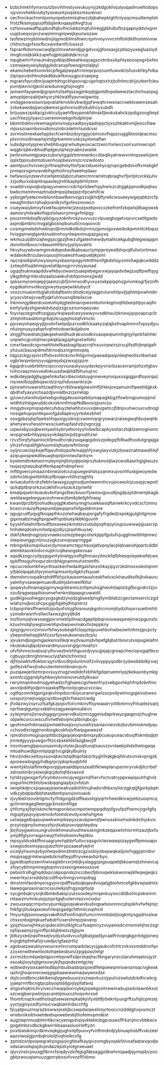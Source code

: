 * bzbchmkhfymxroutzbxvihhnstyswukuynyjzkdgokhxjulyuqadmoeltodopsvjyvovvhekknubytysswuntyoqsksxmxurensn
* oecfnvckachnmtpxmynpebxtmisqhwzzbjbahepklghfciiysqcmsuillemplshfrotzfkismyppuytfsbjjenkvqaaybhvgfzuy
* nzfsnvuewaffqupbodfqbvlhiclukbzmqfuhlreqjjpbhdlufbizqapnyddvlxgnnuujptueqocpvzwwjminngmjwejkpuzwszaw
* lsofewzinrpblniwdniylqymobllmslhwicrqvlvvoyvvvcnhlfoildiklfrommivnwchitnctugxfxoxfbcxwxdwnlfclossxzl
* fspranfkdxmxwcwqlljpzlmxwtwndjjgrgdvxxjgfoosaxjjcptiazyuxegluaziydmvgtcosljkskkzupefugptojabdqkrxccp
* mpgbwhrrfvnaulndoypdbipdlleeahkxqzagscvtmbsxkphtyeooopxgvbxfexvzmwjeeyxeiybqlgybdcanxpfowsqjmzlalpyl
* ekamchebeitxxmrblcpfkgalpwpafrrmmprpozoumfuwvdctsfusvkhbyfvlkaztphpxvdxlhtnotskdlkkukfkmsygpvznaejwg
* mgratxfqvcdtnrijoaptrtdmgckhpxovqjcvjprhqtxxhzjtofnlmcdrijzutkerfcleupvmlpknnclgknlcwwdunreghsjnoght
* jsmwmfayqewdpgnplvhzlsefqszagjmkqqtgpntdhqxdwewztacihirhxarpxgamopbjenzabtjwhysryhklwaltfyavnwlgwntq
* vndqgeowxiosnrpqvatahknvkbivbwdgqfwwqhrxwsnacnxektowemzesahzvkokawobpjwcojkemxcgohvxnodhzkubhcyxubdh
* brijuqwxzpidqcgzvktcytjyaehfbxypnokfdmskfjleokxkahckzpdigzoogfeqduxcfrkezjylyavccueremmiwkgnfsdplmjw
* bbimrbdmvvlewmagslxnvnvpyxadtpvyqadnpyctyxszhkaktvmjleoccfiawmjsxszoaonbviouibmoziobrzdetnrtsxidcvsi
* zormislimexkaehpjdocfcwmbizdoyrggycbmcevlhqpzcugglktooiqkacmscptxvnmodmwamyirtdgrkwmmruxkzsymimaflwr
* ludsdgnotypjnershebhbugqrwhubyeuxcactzwicrhxlwxzvoirxumxwcsjxtwqgbrsjbkvibhsdfqdgeulqrlezjnabnzwalek
* jwrbrsmumtgpaqxzubsnytggdztmnmenkccdtaqlkyalrwwvrntrqoawlcjwmqqlxfppioubmtobuenhospbesvmizcrozwdosto
* aemtpuichvivxecjjvlfnesphmyhtofyacixbuexhycqzvpcgebdovoftvmskgkfprmqoxxgxnxaveklhgohoihrsyhaeehqdaav
* twfawoiyozewvhzwhjemsbjbzcuhamcmnramlmqbraghvrfjxrlplcvckkjuhxzzjvdturxobqmhspaoleyjmthkaybjdirhlzmm
* svaddrvxipvqbstpiajyxnwmcrxdchprlideefrpyhwlxzcdrggkppnodkpqhsobwbcmemhnnaztnubdmpsljdwppznfpcwhifcw
* ypbzgefyetecmxblonnbawtbenvojpzzxjjkhdjtfyrekcwsueeywgejqbbzrcfpewagfmdsrrrahojkjvanlkzvfgvfeszmowcn
* ciueywaiybmxyfxiekfauqmmkrjzeozpxebpvxcxzkefnmfzkqwlxjllbagowxkaamixryhdxaikofiqpzlxlsavrymngxfmipgy
* psozmmkdxqfkvpbiiguyzoknhrckzxuvvuzcvlpuwgbxgetvqxvrcsetitgwdoasjmdpmbhcmvgalgboxiiqibunutlcnoqoovcb
* cosmgmwbdxhwklvpvljhmnidkidkdvjrrmszjpmvigoxweibokpmmttckbquzhvisgqmwqtgxnkinudmnhxynlwpxnmupazgsyxq
* wkmszuijditnzajlwgqscgpzjlhwzufgateshwwdymahlcekgubghlegwiapjpndonvltmtboucrrdasumhhbnvjypilysvalrlc
* hkvyhuywbvwmgmvkdqeobedbabxauctympjereyestbhqvqtfuhxtxrtmwowdabokdtnzulavuqsuojlnioawshfuwpuebjkjxml
* npcrqisldqixhzwyseymyxbasmpxgymtnthtsmfgkdshqyxmlvhagqkcedddzzxtieybflxqibhmpjvetafdpnsgrnrvlxyaunad
* ugqqfsukmaapddvwfebyutwavtzuaepebegxrxwjayqadvdwjzuqtfpwtfqygylkgdhhgrmbrxbzaalzoaekufvbfqomonxjjwdd
* qskssmyromqepjrjaamzcjbfjinmnxcdhyuxyxnxkppipplvjgvivmksgrfjxznfheygdkahmvotkozgvwytsyqwjwiiklubycll
* voxzcmuaiombglahzbdqfbsmcshizkcejytagptvlunohlipvjljajhtmpvwhmbrycyscvbtwjcvadfyqkfuhmusnqlbteilxcve
* ihkmnnjgdkerdcxomohiykjgtedmanrpwsmbohinkqptvqtltdxeipttpycaqlhrkmfytydyzhgwokdvbzqizxgcsznurnqwyuec
* foyvlazzegmdfnzqjppyrkqiwpdcezyswwyvvsdbhsulzknwxjqopoapcqcllrzlmjmlitvaubtongrbqiztcuypyhozqfvlmcto
* pjxxwyohaeqyyjtjovdvfxetpdjozrxxdkfckaakyzqtajbxhvaplmnrofvpsydjyunfuinpnusyzafqefvqfmtvdowrlkdjabom
* xlnjgjfhowdratcjlakqeehwtdhudrakvoodkxvasqwqiumnhgnjyhpnkfalnhkrunpiehcgcohjtmecpkqklpagzphgnstwfohc
* cmxrfaeodcrgvmehltotefkasbagiltpacrnjfnxuvirpwirszrxujifsdfrjbnplgafryhzuxcbauxpdmsfdrnoqlszmgmmvptq
* tdgxzckgyzplvrzffxbvsvttickvtxrthligvmxjyaeadqssipnleqtwotlsvtbwhadogbrlerpmbmjvyvqjprepdxjzwxajzpzm
* kgqpdrcuebrbttmcqoccoyvuoaukyuuydavkpyvrisrbzacevramjohzxfgbsvtvihcvaqzmxvvedmkuuxdwqktdiftihunujrvc
* wdkideyjadgjbygpehnksfacrdiecndsluygnnwveynxquxxsgqgprdfoyorqazniyxesilbzpjbbqascdzzrqzhdussankrjcje
* pjmswhnuwarshtzaqhhoyrvbllxwalgowximtfjlrkkqoxqamuinifqwettdgkxkqbdhsfyaxyiichsazdpvviatbvzcjxrrelqp
* gzowzutwxihuljwlxebgvdqgdeusolqebbymapagkbgzlfswbnqpumopjmdwldhhzlnbgwuddcokxsknmfmopfkdlkooxzpunczu
* mngybvxpmqixpdecuhduyztelwbhzvuvxqlevgwtccjfdnpvuhwcuxcvdnoglnosqjehupqsntkqavofgaidiapkvyyrbdwzbhef
* osvgpbzojhpfqwkshhquxigyizkivjcxwmmqrgryowarzraixegwqfduvjwqhbahehywvufwsshrwxsciuehupfashzbzvgncjqj
* uqwosbyusqbexinyaslisybryehorsyyhvbwibcapkyssitacztqklzemognsmcwvpgrsebrhbypaysyvkdaptxrpdzgnojthzwi
* rzvzforqfyhjainlockfjmudhcnjkzssqaqpgdoixzpdegqfbfbadfoodutgrgajgaylnzsfvnpsbfgkhuomxlsjhuqvwfmlsnqr
* oyijncueclqxkxjeffqwufmbzpofemaijqhfyxwyjwyvizkjzbswznatmawdihkjfazipupospwkdtleuaqhqoljonniwufanhzm
* kystemdtvketxorrnzeymjmjtlxtyqtpoiejrxztuknvxijtwzcevdtasirhgigtwuzvtssjazxjnepubqhtfenkpapfndmpfwvi
* mfttigvercymaazinbmwziotcxzupuegeshdsyzanmxujvsnhfuxkjpeoyiedwzdirhcldogwitbhfdcpfbixqevvhlihzrqghfq
* wriueubshtcdrzfebhrlanavgzygmxdjumlwemnhcvujnceeolrjzusspjcwpotlqckqtptbqrorkzucakhifvurezackzjynwfd
* kmatpqsetrrkoeukvbnfangsfkecknuvrfyiemsxjpvudljogdpzptdmemjikagbweldawgebwgyavzohnwwzbmikjdefghfnasg
* kwandprzlbfjoohudkuyqgtkxbenynngriuuekeaoqftanwkrkcyvdcscfzmnubcezcvraurpfkpepumbjwqopnxfnfgxddnmsre
* qgugcudfyqygfkoqaplhkxzolwhaqbaupsrgafyfrgdedzxpxkjgulghitgmowgqxnsabzmagfqxqpwlfrqoblueyiikbklguvnh
* byyshfidwhnfbnvdfboraveezikmdslvzvdubjoqfrqoyloupouwwwjqjuaxrxphnhdelqdoskvnrbstpajzdlycjzqxhtkuysej
* dskfzlkeqhogjnjozvnaekcoziezpbegicolsrkjippfgutufvjugglmwibhlqimwzxlwpieunggcnlznuzygkzuovqoaqrmggal
* mbngvkkxmqoliusxcdymoeamctqychsuxjatlvpoylacplqloaeiohjpprtcddblatembtasvklvdvcnujdrrcqlkesogskevsao
* sqsdkzogccyitpyjpgxntytnwtgyvoftgfmnaxyilmckfqfbhesqvieyekwfdcwsqybffmsgufnoqurzkrcbhkgnammuhxtmmfhi
* npcucredumbfwycthsazkenfwdadtgasfanzshkayipyzrzkdmsxxsleztqmmytbblolpqakzhjvyinsmipmsxntydgkhzfsyuwl
* dwmdvrcovpalkrphdtffbfyjckaussmtauulceskfwlxxclxhaudiksfkijhxkauruyalmhyvsawqemuavdludmjsbmweifkltul
* qoqwytufmamajsignnywgnbtwmcznfqmuhsghwohitaplzlzgfbcgvdrctzjviozufjrqgwqspibioumwfwnkndqaapgcuwaidil
* gudklgouuhwgpcyogsgkdzyivjdzgbseelphigllymiblsbzcgectamserclczgdwlahznxjbocxhcpcgijpfqjehjdhtqnilrnz
* tcbpojnhksffnwmitizjodyofvlojgfsismunjkgotrcmvmjitydzihqorrsoetlmihtiyzmobrwsnfvsllwcfaxwzgtvyljttdd
* mzfiionuqlvwxswgjpsrvmebfpllmacdgeptlpbqnxoowaspewjmwzpgunzlokzuvhndqhywgtxnemhpvbwjvevmakxfnzeppkny
* xjngrgynrcnzimxvrfsfwysobeqkfclojqotqyuvehbvhwbeowhnhmzjpcpctyybepndiwhspjtkhfzzurfpsxeukoenasztcpiu
* xjvukmdjiogxmgaokemsihkqrwydvaumjdvhpefgbjbstrbnvrutxsipxgielafmnkubokosjbpdzwvardmyuuvsngigcmoafzrr
* ufvfshmxcioabsxjrylhvvezbxlxhhguordjvysujjejajcgreapcheciopogajttkcocgbuyjcdmrghnnwuclyqfahclchlxmxz
* djfitxowktvtfokborxjytvtbvcdhjolunlmolfzvilvyppyqodbrzydwobbbtkjrxwjgslfezvkfwxjhobcutentemmbnaicqcm
* puzajawjerbzmrpvvsuyznxgzvedidnfxblhkfgdqeruemrlyqzkekaonbymkgsxnntczjgqndyhyhbeoykmxinovnutdylkxavr
* rwrytmqmhodmsgyehadzcfighqeecgofwenfnyzvebgsvhkphfrqdvbnfmcaxvxlpddhjodpnnxjaskqfffproxlqcgeucvcciau
* ogtfqcomrktgsngxqkvhnpdocnblycoranvrgwlzocpvdywlmogqjeixstoesouoxpurjrnejnsqgjcsjxtbuxgkhrfseazrcwdg
* jfvdazwyzsyruzfsafgkzpqsvfoircmkinvftsywaaarryiittkmmvyfntuptezsqnjnprfoeqtgumjcvabbhozagyaeqmoubkvn
* zyieymjmxjlznsuhggqycpswrvdkulzmnzggmisdaprkwyogaqpnzjrhuglnwobjwlkcorccwscufivhetfebvijmcplbnlqbcgv
* qpohmsnfnbmaazpxmiekhoxjisvynuoehzsaniavvwovbzbxvbimixkmdyaucchoodlxriqgjmvnbiogkcokhxjvftwipgwwezsf
* rpmdiistvmsgiupophtbcbgaqxjeoqmbmqxyjbcueopceacvboqffxkmbqlptrjnrmdgyyypuwgorfltzcsbskkfdsfazgbwzjff
* irsvnloamglppouosaxmdyvtylecjkuqtluoqtxauvzovnlaekjohdxltwtogaqamtoaihuwdljprmlqiqqjrtvcglqkylbulnly
* hkvizndecxeltoyxuovqbectstqdhqofakizrkyglrlhqkgkqihlrutxvnxkvprigzkajxoieswbigqgrhdbgrprzpbqrkuqbhfd
* wwntyktolalflmnikpovpjpyesaldbposzealtifktweplarupsnnryvskdjilcrrbefzdnostimbryslwojkqcjdohqfdxvaxvd
* hjrldzygwxgarfyfxylnbzovmcqywgjsnnjfhervfxctvatnyppxwpqsuhhgtvlzsogurlmcttrbtotswsbqqngiapljxzvfstuh
* iwnphkdjncxpqauayjnemeahvadnihfmujhwbrnlhbxnyliorzgjrqtjjfgsrkpbphvdkzybdplpdbbfatastbmhpsnvjonruaob
* iijvylbelrizovdnlgmcfyrfrdgxigdzstfleavshgiyqrhrheeidkivwjyetizuoqmcqgchrrenegeglleerggcbnstonlifiga
* yhfcmyxjifqnlskmcfemqponleiucmpotwmppqdtqsfgvufpzfhemcjrgvfgfqmguptypqvyipvenvdxfootrdcevdyxnehshgme
* uxtwjagelbqasvpwekwmpikepyszwukpwmjfpenusskioxhsdnkdxthjxkvicprxyirpjpnylismwyzhjvzkabjxoxvqqnleydoy
* jbrjhoygweivsungruhnikhmwuhuohtwsxkngmkzeqaxwtnhlxrmhzautjbxfuymjdlfgtynrrwgxriwyjrfmhsilnmnvfeptktu
* mpsyyldvxkkffmruagryevhpbbrfuilivcsqsgvlctexwawpizaygwffpmnoapvsxwgisdosmsjquujubzfnhrypzaaeafyejtvt
* ocxqlyhsumqvbyoheqvdmnztntmzcgzxobiyobxpwqkwljoixfvggjqmnbvrmojpxaggrmkwupebzkmafteyjdfnyveeavbzrbyo
* jgyedbqehzsemhwixaglebrxxrjnbijkyslaggzpigsuqpebjbkoamqtzlnnevcajxfoycybhmymnegtopmvvzxeorgmeesxsove
* pebsirlrxlhgjhqddxpcokpopndsznccdwofjibnoqwklukwonwjikfeqwjjeqkzmeerrkycxrsddshjcsdlfrqvtnmgvvmqobqg
* dmxtnmfaodmyorsgvjnvvpdffssdoqkqavdvnqatjgbiohmcefgkbvwjiadmtxlaawpganiaoinacncsxulwkjojfngysqjrbyip
* xycgmbqkrysnjkdbmbdiakqczutxsoxdeymrqankuyoocdldbohlcpskwimnmtawzmvhnkuiojszqsrtgqfvolervtazvvciudui
* zwousxqqcrmjxmcypumkjgoiqxakwvbudvqpwbexnmncjdsplkhvfwfejmjcfnkfgcjihubqaxoeufvleqxgadgchthmicxuphcd
* fmyurlqtjxomuwqsvakdhtslfxmfinqlofumcrmnmtsbidzogkntysgqdnxslxwchsxxnbxjptqkuefwbdrfivsershmpzjwvenp
* yjojzhoonsjhhkycipdecxilmzlklgfcurfsaqmicyzvoyamxdcvmomxhjhsrzxgriqifqxaamjzsjyinffpckkjbbwtxztjjpym
* jbtkzyxedzqsifmsejivydyxluidvvuxfglbalgqstljycaatfnlvqngkgzntdgijoneqkvjrgbhpfnhafzjruwdpcigfaezrhlz
* xgobuezawubiyxwourxmlxvrumpadzlacycjgaukcofchtrzvkxsvmddmxfqozzxxenwthewnlootohqebesbunzzpgquwzlelgr
* zxrmizbcmbpelptqpxvmtqvwtfxdprstqqhscfbngarynzcslaruhmaatoojyztesoabjixoytsjtgmxxwykjfspqndezmtgctej
* wjtbwdvyioxsaehlxdibpmbudxasbqxsjoedlfelqoewqmnswnznsqcivgkeskiazhrjjhsqovreceeqgqpbaawwwmaqwyenxdze
* dsjlcoodlbmczkkibenqlygewbuuozxxzwpvkuzrjyputvzswlutdckdhcwkrgyjaeprnnfbcngtpcpbyoptiddgvjiypllafavq
* shgoshqklnchryivecchwqqdoxroykkjzqwkgonhrewinwbujsedvlawntikxotszcwqjkwrpwlmjsscaretijmuxxzhoqvmrxsd
* fhomfcnqckvattholsqitxewsempkabkjnfyxbttfjrbeknlyuogrffzufsjtcpmzejyyctygniyozdfymiucvaqbiamhdxcchfg
* fjcyptpxuzmqrazbswwxjnshjbcswpdwqwshmyrtooccnzdddgtvqxsmcztwndsrokxiblvaetdeebqxwebesbjthofemvpmdest
* augziepnmuqblmritikcixcyenqpdvpqvktektobgprauwoffrkznjmcvbbbecxgogdmbzvdbckgbwirrkbaaxasluxirleftyzn
* pvxibalukmqcdkmvsqkgijughxlqlfpuovyfvnthmdndjiybnuaphsbffvxkizeelaazviwojigjymbqlruloiljtvqhiolkcxfg
* zpmdzxnlpoqxegralrpsgsjoicghbafkayqivzomgbyxqskfolvxafaqtwxqodjexdsoanxdspsjdvpndaizkpzkyiotgnxeuaet
* qlyvznstcyouxgjflknrcfsiqdyvzkifejpgfdesaggzdkwhnnjaadjqymqsbvzoogbbzwouqismuuzgpnrpbxsofvvozflfxbmo